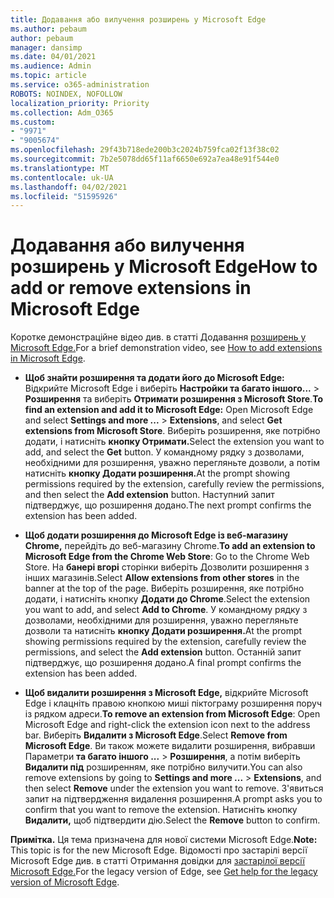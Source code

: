 ```yaml
---
title: Додавання або вилучення розширень у Microsoft Edge
ms.author: pebaum
author: pebaum
manager: dansimp
ms.date: 04/01/2021
ms.audience: Admin
ms.topic: article
ms.service: o365-administration
ROBOTS: NOINDEX, NOFOLLOW
localization_priority: Priority
ms.collection: Adm_O365
ms.custom:
- "9971"
- "9005674"
ms.openlocfilehash: 29f43b718ede200b3c2024b759fca02f13f38c02
ms.sourcegitcommit: 7b2e5078dd65f11af6650e692a7ea48e91f544e0
ms.translationtype: MT
ms.contentlocale: uk-UA
ms.lasthandoff: 04/02/2021
ms.locfileid: "51595926"
---
```

# <a name="how-to-add-or-remove-extensions-in-microsoft-edge"></a><span data-ttu-id="a7866-102">Додавання або вилучення розширень у Microsoft Edge</span><span class="sxs-lookup"><span data-stu-id="a7866-102">How to add or remove extensions in Microsoft Edge</span></span>

<span data-ttu-id="a7866-103">Коротке демонстраційне відео див. в статті Додавання [розширень у Microsoft Edge.](https://support.microsoft.com/help/4027935/windows-10-add-or-remove-browser-extensions)</span><span class="sxs-lookup"><span data-stu-id="a7866-103">For a brief demonstration video, see [How to add extensions in Microsoft Edge](https://support.microsoft.com/help/4027935/windows-10-add-or-remove-browser-extensions).</span></span>

- <span data-ttu-id="a7866-104">**Щоб знайти розширення та додати його до Microsoft Edge:** Відкрийте Microsoft Edge і виберіть **Настройки та багато іншого...**  >  **Розширення** та виберіть **Отримати розширення з Microsoft Store**.</span><span class="sxs-lookup"><span data-stu-id="a7866-104">**To find an extension and add it to Microsoft Edge:** Open Microsoft Edge and select **Settings and more ...** > **Extensions**, and select **Get extensions from Microsoft Store**.</span></span> <span data-ttu-id="a7866-105">Виберіть розширення, яке потрібно додати, і натисніть **кнопку Отримати.**</span><span class="sxs-lookup"><span data-stu-id="a7866-105">Select the extension you want to add, and select the **Get** button.</span></span> <span data-ttu-id="a7866-106">У командному рядку з дозволами, необхідними для розширення, уважно перегляньте дозволи, а потім натисніть **кнопку Додати розширення.**</span><span class="sxs-lookup"><span data-stu-id="a7866-106">At the prompt showing permissions required by the extension, carefully review the permissions, and then select the **Add extension** button.</span></span> <span data-ttu-id="a7866-107">Наступний запит підтверджує, що розширення додано.</span><span class="sxs-lookup"><span data-stu-id="a7866-107">The next prompt confirms the extension has been added.</span></span>

- <span data-ttu-id="a7866-108">**Щоб додати розширення до Microsoft Edge із веб-магазину Chrome,** перейдіть до веб-магазину Chrome.</span><span class="sxs-lookup"><span data-stu-id="a7866-108">**To add an extension to Microsoft Edge from the Chrome Web Store**: Go to the Chrome Web Store.</span></span> <span data-ttu-id="a7866-109">На **банері вгорі** сторінки виберіть Дозволити розширення з інших магазинів.</span><span class="sxs-lookup"><span data-stu-id="a7866-109">Select **Allow extensions from other stores** in the banner at the top of the page.</span></span> <span data-ttu-id="a7866-110">Виберіть розширення, яке потрібно додати, і натисніть кнопку **Додати до Chrome**.</span><span class="sxs-lookup"><span data-stu-id="a7866-110">Select the extension you want to add, and select **Add to Chrome**.</span></span> <span data-ttu-id="a7866-111">У командному рядку з дозволами, необхідними для розширення, уважно перегляньте дозволи та натисніть **кнопку Додати розширення.**</span><span class="sxs-lookup"><span data-stu-id="a7866-111">At the prompt showing permissions required by the extension, carefully review the permissions, and select the **Add extension** button.</span></span> <span data-ttu-id="a7866-112">Останній запит підтверджує, що розширення додано.</span><span class="sxs-lookup"><span data-stu-id="a7866-112">A final prompt confirms the extension has been added.</span></span>

- <span data-ttu-id="a7866-113">**Щоб видалити розширення з Microsoft Edge,** відкрийте Microsoft Edge і клацніть правою кнопкою миші піктограму розширення поруч із рядком адреси.</span><span class="sxs-lookup"><span data-stu-id="a7866-113">**To remove an extension from Microsoft Edge**: Open Microsoft Edge and right-click the extension icon next to the address bar.</span></span> <span data-ttu-id="a7866-114">Виберіть **Видалити з Microsoft Edge**.</span><span class="sxs-lookup"><span data-stu-id="a7866-114">Select **Remove from Microsoft Edge**.</span></span> <span data-ttu-id="a7866-115">Ви також можете видалити розширення, вибравши Параметри **та багато іншого ...**  >  **Розширення**, а потім виберіть **Видалити під** розширенням, яке потрібно вилучити.</span><span class="sxs-lookup"><span data-stu-id="a7866-115">You can also remove extensions by going to **Settings and more ...** > **Extensions**, and then select **Remove** under the extension you want to remove.</span></span> <span data-ttu-id="a7866-116">З'явиться запит на підтвердження видалення розширення.</span><span class="sxs-lookup"><span data-stu-id="a7866-116">A prompt asks you to confirm that you want to remove the extension.</span></span> <span data-ttu-id="a7866-117">Натисніть кнопку **Видалити,** щоб підтвердити дію.</span><span class="sxs-lookup"><span data-stu-id="a7866-117">Select the **Remove** button to confirm.</span></span>

<span data-ttu-id="a7866-118">**Примітка.** Ця тема призначена для нової системи Microsoft Edge.</span><span class="sxs-lookup"><span data-stu-id="a7866-118">**Note:** This topic is for the new Microsoft Edge.</span></span> <span data-ttu-id="a7866-119">Відомості про застарілі версії Microsoft Edge див. в статті Отримання довідки для [застарілої версії Microsoft Edge.](https://support.microsoft.com/hub/4522743/microsoft-edge-help)</span><span class="sxs-lookup"><span data-stu-id="a7866-119">For the legacy version of Edge, see [Get help for the legacy version of Microsoft Edge](https://support.microsoft.com/hub/4522743/microsoft-edge-help).</span></span>
